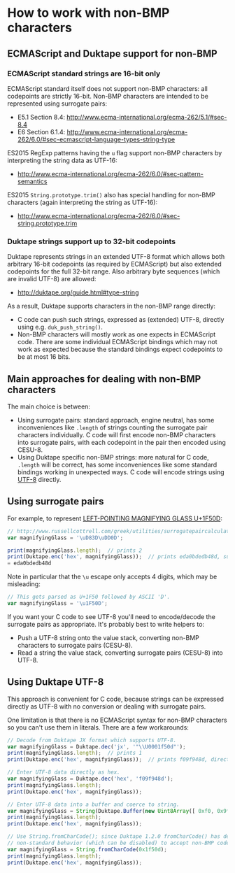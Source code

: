 # How to work with non-BMP characters

## ECMAScript and Duktape support for non-BMP

### ECMAScript standard strings are 16-bit only

ECMAScript standard itself does not support non-BMP characters: all
codepoints are strictly 16-bit.  Non-BMP characters are intended to be
represented using surrogate pairs:

- E5.1 Section 8.4: <http://www.ecma-international.org/ecma-262/5.1/#sec-8.4>
- E6 Section 6.1.4: <http://www.ecma-international.org/ecma-262/6.0/#sec-ecmascript-language-types-string-type>

ES2015 RegExp patterns having the `u` flag support non-BMP characters by
interpreting the string data as UTF-16:

- <http://www.ecma-international.org/ecma-262/6.0/#sec-pattern-semantics>

ES2015 `String.prototype.trim()` also has special handling for non-BMP
characters (again interpreting the string as UTF-16):

- <http://www.ecma-international.org/ecma-262/6.0/#sec-string.prototype.trim>

### Duktape strings support up to 32-bit codepoints

Duktape represents strings in an extended UTF-8 format which allows both
arbitrary 16-bit codepoints (as required by ECMAScript) but also extended
codepoints for the full 32-bit range.  Also arbitrary byte sequences (which
are invalid UTF-8) are allowed:

- <http://duktape.org/guide.html#type-string>

As a result, Duktape supports characters in the non-BMP range directly:

- C code can push such strings, expressed as (extended) UTF-8, directly
  using e.g. `duk_push_string()`.
- Non-BMP characters will mostly work as one expects in ECMAScript code.
  There are some individual ECMAScript bindings which may not work as
  expected because the standard bindings expect codepoints to be at most
  16 bits.

## Main approaches for dealing with non-BMP characters

The main choice is between:

- Using surrogate pairs: standard approach, engine neutral, has some
  inconveniences like `.length` of strings counting the surrogate pair
  characters individually.  C code will first encode non-BMP characters
  into surrogate pairs, with each codepoint in the pair then encoded
  using CESU-8.
- Using Duktape specific non-BMP strings: more natural for C code, `.length`
  will be correct, has some inconveniences like some standard bindings
  working in unexpected ways.  C code will encode strings using
  [UTF-8](https://en.wikipedia.org/wiki/UTF-8) directly.

## Using surrogate pairs

For example, to represent [LEFT-POINTING MAGNIFYING GLASS U+1F50D](http://www.fileformat.info/info/unicode/char/1f50d/index.htm):

```js
// http://www.russellcottrell.com/greek/utilities/surrogatepaircalculator.htm
var magnifyingGlass = '\uD83D\uDD0D';

print(magnifyingGlass.length);  // prints 2
print(Duktape.enc('hex', magnifyingGlass));  // prints eda0bdedb48d, surrogate codepoints eda0bd edb48d
= eda0bdedb48d
```

Note in particular that the `\u` escape only accepts 4 digits, which may be
misleading:

```js
// This gets parsed as U+1F50 followed by ASCII 'D'.
var magnifyingGlass = '\u1F50D';
```

If you want your C code to see UTF-8 you'll need to encode/decode the surrogate
pairs as appropriate.  It's probably best to write helpers to:

- Push a UTF-8 string onto the value stack, converting non-BMP characters to
  surrogate pairs (CESU-8).
- Read a string the value stack, converting surrogate pairs (CESU-8) into
  UTF-8.

## Using Duktape UTF-8

This approach is convenient for C code, because strings can be expressed
directly as UTF-8 with no conversion or dealing with surrogate pairs.

One limitation is that there is no ECMAScript syntax for non-BMP characters
so you can't use them in literals.  There are a few workarounds:

```js
// Decode from Duktape JX format which supports UTF-8.
var magnifyingGlass = Duktape.dec('jx', '"\\U0001f50d"');
print(magnifyingGlass.length);  // prints 1
print(Duktape.enc('hex', magnifyingGlass));  // prints f09f948d, direct UTF-8  for U+1F50D

// Enter UTF-8 data directly as hex.
var magnifyingGlass = Duktape.dec('hex', 'f09f948d');
print(magnifyingGlass.length);
print(Duktape.enc('hex', magnifyingGlass));

// Enter UTF-8 data into a buffer and coerce to string.
var magnifyingGlass = String(Duktape.Buffer(new Uint8Array([ 0xf0, 0x9f, 0x94, 0x8d ])));
print(magnifyingGlass.length);
print(Duktape.enc('hex', magnifyingGlass));

// Use String.fromCharCode(); since Duktape 1.2.0 fromCharCode() has default
// non-standard behavior (which can be disabled) to accept non-BMP codepoints.
var magnifyingGlass = String.fromCharCode(0x1f50d);
print(magnifyingGlass.length);
print(Duktape.enc('hex', magnifyingGlass));
```
